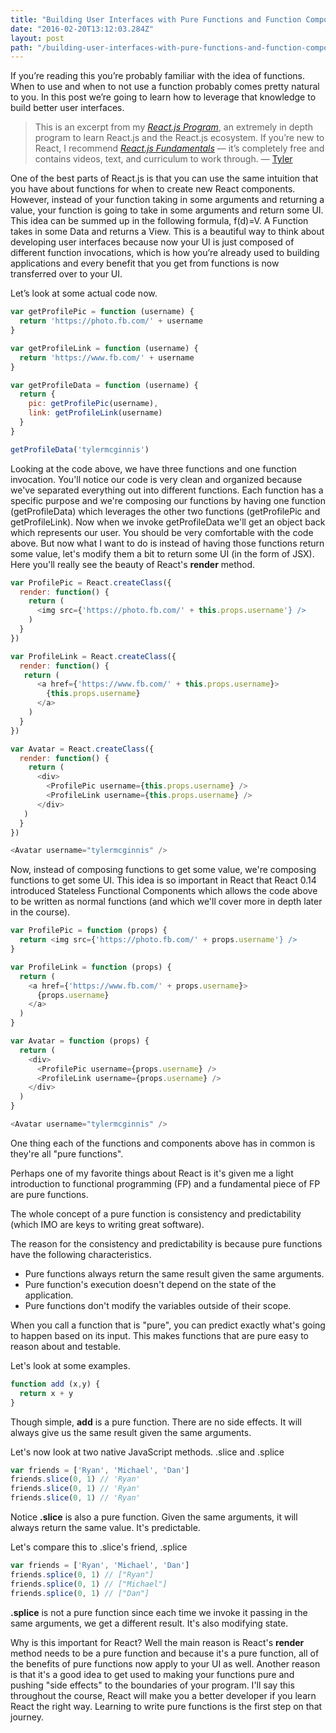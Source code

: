 ```yaml
---
title: "Building User Interfaces with Pure Functions and Function Composition in React"
date: "2016-02-20T13:12:03.284Z"
layout: post
path: "/building-user-interfaces-with-pure-functions-and-function-composition-in-react-js-34b999ddeaba/"
---
```


If you’re reading this you’re probably familiar with the idea of functions. When
to use and when to not use a function probably comes pretty natural to you. In
this post we’re going to learn how to leverage that knowledge to build better
user interfaces.

> This is an excerpt from my *[React.js
Program](http://www.reactjsprogram.com/)*, an extremely in depth program to
learn React.js and the React.js ecosystem. If you’re new to React, I recommend
*[React.js
Fundamentals](http://courses.reactjsprogram.com/courses/reactjsfundamentals)* —
it’s completely free and contains videos, text, and curriculum to work through.
— [Tyler](http://www.twitter.com/tylermcginnis33)

One of the best parts of React.js is that you can use the same intuition that
you have about functions for when to create new React components. However,
instead of your function taking in some arguments and returning a value, your
function is going to take in some arguments and return some UI. This idea can be
summed up in the following formula, f(d)=V. A Function takes in some Data and
returns a View. This is a beautiful way to think about developing user
interfaces because now your UI is just composed of different function
invocations, which is how you’re already used to building applications and every
benefit that you get from functions is now transferred over to your UI.

Let’s look at some actual code now.

```javascript
var getProfilePic = function (username) {
  return 'https://photo.fb.com/' + username
}

var getProfileLink = function (username) {
  return 'https://www.fb.com/' + username
}

var getProfileData = function (username) {
  return {
    pic: getProfilePic(username),
    link: getProfileLink(username)
  }
}

getProfileData('tylermcginnis')
```

Looking at the code above, we have three functions and one function invocation.
You'll notice our code is very clean and organized because we've separated
everything out into different functions. Each function has a specific purpose
and we're composing our functions by having one function (getProfileData) which
leverages the other two functions (getProfilePic and getProfileLink). Now when
we invoke getProfileData we'll get an object back which represents our user. You
should be very comfortable with the code above. But now what I want to do is
instead of having those functions return some value, let's modify them a bit to
return some UI (in the form of JSX). Here you'll really see the beauty of
React's **render** method.

```javascript
var ProfilePic = React.createClass({
  render: function() {
    return (
      <img src={'https://photo.fb.com/' + this.props.username'} />
    )
  }
})
```
```javascript
var ProfileLink = React.createClass({
  render: function() {
   return (
      <a href={'https://www.fb.com/' + this.props.username}>
        {this.props.username}
      </a>
    )
  }
})
```
```javascript
var Avatar = React.createClass({
  render: function() {
    return (
      <div>
        <ProfilePic username={this.props.username} />
        <ProfileLink username={this.props.username} />
      </div>
   )
  }
})
```
```javascript
<Avatar username="tylermcginnis" />
```

Now, instead of composing functions to get some value, we're composing functions
to get some UI. This idea is so important in React that React 0.14 introduced
Stateless Functional Components which allows the code above to be written as
normal functions (and which we'll cover more in depth later in the course).

```javascript
var ProfilePic = function (props) {
  return <img src={'https://photo.fb.com/' + props.username'} />
}
```
```javascript
var ProfileLink = function (props) {
  return (
    <a href={'https://www.fb.com/' + props.username}>
      {props.username}
    </a>
  )
}
```
```javascript
var Avatar = function (props) {
  return (
    <div>
      <ProfilePic username={props.username} />
      <ProfileLink username={props.username} />
    </div>
  )
}
```
```javascript
<Avatar username="tylermcginnis" />
```

One thing each of the functions and components above has in common is they're
all "pure functions".

Perhaps one of my favorite things about React is it's given me a light
introduction to functional programming (FP) and a fundamental piece of FP are
pure functions.

The whole concept of a pure function is consistency and predictability (which
IMO are keys to writing great software).

The reason for the consistency and predictability is because pure functions have
the following characteristics.

- Pure functions always return the same result given the same arguments.
- Pure function's execution doesn't depend on the state of the application.
- Pure functions don't modify the variables outside of their scope.

When you call a function that is "pure", you can predict exactly what's going to
happen based on its input. This makes functions that are pure easy to reason
about and testable.

Let's look at some examples.

```javascript
function add (x,y) {
  return x + y
}
```

Though simple, **add** is a pure function. There are no side effects. It will
always give us the same result given the same arguments.

Let's now look at two native JavaScript methods. .slice and .splice

```javascript
var friends = ['Ryan', 'Michael', 'Dan']
friends.slice(0, 1) // 'Ryan'
friends.slice(0, 1) // 'Ryan'
friends.slice(0, 1) // 'Ryan'
```

Notice **.slice** is also a pure function. Given the same arguments, it will
always return the same value. It's predictable.

Let's compare this to .slice's friend, .splice

```javascript
var friends = ['Ryan', 'Michael', 'Dan']
friends.splice(0, 1) // ["Ryan"]
friends.splice(0, 1) // ["Michael"]
friends.splice(0, 1) // ["Dan"]
```

**.splice** is not a pure function since each time we invoke it passing in the
same arguments, we get a different result. It's also modifying state.

Why is this important for React? Well the main reason is React's **render**
method needs to be a pure function and because it's a pure function, all of the
benefits of pure functions now apply to your UI as well. Another reason is that
it's a good idea to get used to making your functions pure and pushing "side
effects" to the boundaries of your program. I'll say this throughout the course,
React will make you a better developer if you learn React the right way.
Learning to write pure functions is the first step on that journey.